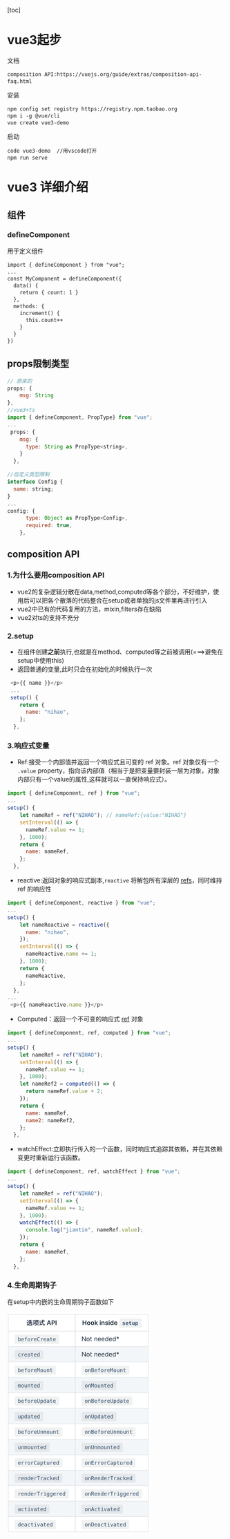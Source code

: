 [toc]



# vue3起步

文档

```
composition API:https://vuejs.org/guide/extras/composition-api-faq.html
```

安装

```
npm config set registry https://registry.npm.taobao.org
npm i -g @vue/cli
vue create vue3-demo
```

启动

```
code vue3-demo  //用vscode打开
npm run serve
```

# vue3 详细介绍

## 组件

### defineComponent

用于定义组件

```
import { defineComponent } from "vue";
...
const MyComponent = defineComponent({
  data() {
    return { count: 1 }
  },
  methods: {
    increment() {
      this.count++
    }
  }
})
```

## props限制类型

```js
// 原来的
props: {
    msg: String
},
//vue3+ts
import { defineComponent, PropType} from "vue";
...
 props: {
    msg: {
      type: String as PropType<string>,
    }
  },
```



```js
//自定义类型限制
interface Config {
  name: string;
}
...
config: {
      type: Object as PropType<Config>,
      required: true,
    },
```

## composition API

### 1.为什么要用composition API

+ vue2的复杂逻辑分散在data,method,computed等各个部分，不好维护，使用后可以把各个散落的代码整合在setup或者单独的js文件里再进行引入
+ vue2中已有的代码复用的方法，mixin,filters存在缺陷
+ vue2对ts的支持不充分

### 2.setup

+ 在组件创建**之前**执行,也就是在method、computed等之前被调用(===>避免在setup中使用this)
+ 返回普通的变量,此时只会在初始化的时候执行一次

```js
 <p>{{ name }}</p>
 ...
 setup() {
    return {
      name: "nihao",
    };
  },
```

### 3.响应式变量

+ Ref:接受一个内部值并返回一个响应式且可变的 ref 对象。ref 对象仅有一个 `.value` property，指向该内部值（相当于是把变量要封装一层为对象，对象内部只有一个value的属性,这样就可以一直保持响应式）。

```js
import { defineComponent, ref } from "vue";
...
setup() {
    let nameRef = ref("NIHAO"); // nameRef:{value:"NIHAO"}
    setInterval(() => {
      nameRef.value += 1;
    }, 1000);
    return {
      name: nameRef,
    };
  },
```

+ reactive:返回对象的响应式副本,`reactive` 将解包所有深层的 [refs](https://v3.cn.vuejs.org/api/refs-api.html#ref)，同时维持 ref 的响应性

```js
import { defineComponent, reactive } from "vue";
...
setup() {
    let nameReactive = reactive({
      name: "nihao",
    });
    setInterval(() => {
      nameReactive.name += 1;
    }, 1000);
    return {
      nameReactive,
    };
  },
...
 <p>{{ nameReactive.name }}</p>
```

+ Computed：返回一个不可变的响应式 [ref](https://v3.cn.vuejs.org/api/refs-api.html#ref) 对象

```js
import { defineComponent, ref, computed } from "vue";
...
setup() {
    let nameRef = ref("NIHAO");
    setInterval(() => {
      nameRef.value += 1;
    }, 1000);
    let nameRef2 = computed(() => {
      return nameRef.value + 2;
    });
    return {
      name: nameRef,
      name2: nameRef2,
    };
  },
```

+ watchEffect:立即执行传入的一个函数，同时响应式追踪其依赖，并在其依赖变更时重新运行该函数。

```js
import { defineComponent, ref, watchEffect } from "vue";
...
setup() {
    let nameRef = ref("NIHAO");
    setInterval(() => {
      nameRef.value += 1;
    }, 1000);
    watchEffect(() => {
      console.log("jiantin", nameRef.value);
    });
    return {
      name: nameRef,
    };
  },
```

### 4.生命周期钩子

在setup中内嵌的生命周期钩子函数如下

<img src="../img/image-20220417020122531.png" alt="image-20220417020122531" style="zoom:50%;" />



